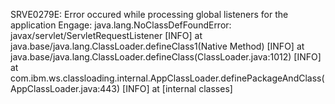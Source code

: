 SRVE0279E: Error occured while processing global listeners for the application Engage: java.lang.NoClassDefFoundError: javax/servlet/ServletRequestListener
[INFO]  at java.base/java.lang.ClassLoader.defineClass1(Native Method)
[INFO]  at java.base/java.lang.ClassLoader.defineClass(ClassLoader.java:1012)
[INFO]  at com.ibm.ws.classloading.internal.AppClassLoader.definePackageAndClass(AppClassLoader.java:443)
[INFO]  at [internal classes]
